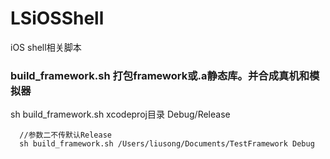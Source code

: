 # LSiOSShell
iOS shell相关脚本
### build_framework.sh 打包framework或.a静态库。并合成真机和模拟器
sh build_framework.sh xcodeproj目录 Debug/Release
```
  //参数二不传默认Release
  sh build_framework.sh /Users/liusong/Documents/TestFramework Debug
```
